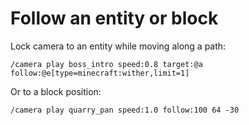 # Follow an entity or block

Lock camera to an entity while moving along a path:

```
/camera play boss_intro speed:0.8 target:@a follow:@e[type=minecraft:wither,limit=1]
```

Or to a block position:
```
/camera play quarry_pan speed:1.0 follow:100 64 -30
```
